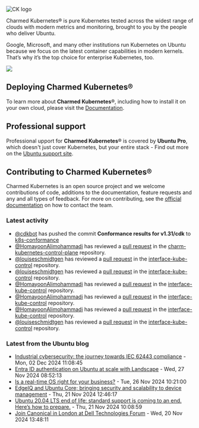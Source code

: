![CK logo](https://assets.ubuntu.com/v1/451d4cf4-Charmed+Kubernetes_RGB_onWhite_2022.svg)

Charmed Kubernetes® is pure Kubernetes tested across the widest range of clouds with modern metrics and monitoring, brought to you by the people who deliver Ubuntu.

Google, Microsoft, and many other institutions run Kubernetes on Ubuntu because we focus on the latest container capabilities in modern kernels. That’s why it’s the top choice for enterprise Kubernetes, too.

![](https://assets.ubuntu.com/v1/843c77b6-juju-at-a-glace.svg)

## Deploying Charmed Kubernetes®

To learn more about **Charmed Kubernetes**®, including how to install it on your own cloud, please visit the [Documentation][docs].

## Professional support

Professional upport for **Charmed Kubernetes**® is covered by **Ubuntu Pro**, which doesn't just cover Kubernetes, but your entire stack - Find out more on the [Ubuntu support site](https://ubuntu.com/support).

## Contributing to Charmed Kubernetes®

Charmed Kubernetes is an open source project and we welcome contributions of code, additions to the documentation, feature requests and any and all types of feedback. For more on contributing, see the [official documentation][get-in-touch] on how to contact the team.

<!-- LINKS -->
[docs]: https://ubuntu.com/kubernetes/docs
[get-in-touch]: https://ubuntu.com/kubernetes/docs/get-in-touch

### Latest activity

<!-- activity starts -->
 - [@cdkbot](https://github.com/cdkbot) has pushed the commit **Conformance results for v1.31/cdk** to [k8s-conformance](https://github.com/charmed-kubernetes/k8s-conformance)
 - [@HomayoonAlimohammadi](https://github.com/HomayoonAlimohammadi) has reviewed a [pull request](https://github.com/charmed-kubernetes/charm-kubernetes-control-plane/pull/365) in the [charm-kubernetes-control-plane](https://github.com/charmed-kubernetes/charm-kubernetes-control-plane) repository.
 - [@louiseschmidtgen](https://github.com/louiseschmidtgen) has reviewed a [pull request](https://github.com/charmed-kubernetes/interface-kube-control/pull/3) in the [interface-kube-control](https://github.com/charmed-kubernetes/interface-kube-control) repository.
 - [@louiseschmidtgen](https://github.com/louiseschmidtgen) has reviewed a [pull request](https://github.com/charmed-kubernetes/interface-kube-control/pull/3) in the [interface-kube-control](https://github.com/charmed-kubernetes/interface-kube-control) repository.
 - [@HomayoonAlimohammadi](https://github.com/HomayoonAlimohammadi) has reviewed a [pull request](https://github.com/charmed-kubernetes/interface-kube-control/pull/3) in the [interface-kube-control](https://github.com/charmed-kubernetes/interface-kube-control) repository.
 - [@HomayoonAlimohammadi](https://github.com/HomayoonAlimohammadi) has reviewed a [pull request](https://github.com/charmed-kubernetes/interface-kube-control/pull/3) in the [interface-kube-control](https://github.com/charmed-kubernetes/interface-kube-control) repository.
 - [@HomayoonAlimohammadi](https://github.com/HomayoonAlimohammadi) has reviewed a [pull request](https://github.com/charmed-kubernetes/interface-kube-control/pull/3) in the [interface-kube-control](https://github.com/charmed-kubernetes/interface-kube-control) repository.
 - [@louiseschmidtgen](https://github.com/louiseschmidtgen) has reviewed a [pull request](https://github.com/charmed-kubernetes/interface-kube-control/pull/3) in the [interface-kube-control](https://github.com/charmed-kubernetes/interface-kube-control) repository.
<!-- activity ends -->

<!-- roadmap starts -->

<!-- roadmap ends -->

### Latest from the Ubuntu blog

<!-- blog starts -->
* [Industrial cybersecurity: the journey towards IEC 62443 compliance](https://ubuntu.com//blog/industrial-cybersecurity-iec-62443-compliance) - Mon, 02 Dec 2024 11:08:45 
* [Entra ID authentication on Ubuntu at scale with Landscape](https://ubuntu.com//blog/entra-id-authentication-on-ubuntu-at-scale-with-landscape) - Wed, 27 Nov 2024 08:52:13 
* [Is a real-time OS right for your business?](https://ubuntu.com//blog/is-a-real-time-os-right-for-your-business) - Tue, 26 Nov 2024 10:21:00 
* [EdgeIQ and Ubuntu Core; bringing security and scalability to device management](https://ubuntu.com//blog/edgeiq) - Thu, 21 Nov 2024 12:46:17 
* [Ubuntu 20.04 LTS end of life: standard support is coming to an end. Here’s how to prepare.](https://ubuntu.com//blog/ubuntu-20-04-lts-end-of-life-standard-support-is-coming-to-an-end-heres-how-to-prepare) - Thu, 21 Nov 2024 10:08:59 
* [Join Canonical in London at Dell Technologies Forum](https://ubuntu.com//blog/join-canonical-in-london-at-dell-technologies-forum) - Wed, 20 Nov 2024 13:48:11 
<!-- blog ends -->
